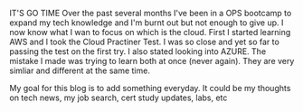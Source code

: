 IT'S GO TIME
Over the past several months I've been in a OPS bootcamp to expand my tech knowledge and I'm burnt out but not enough to give up. I now know what I wan to focus on which is the cloud. First I started learning AWS and I took the Cloud Practiner Test. I was so close and yet so far to passing the test on the first try. I also stated looking into AZURE. The mistake I made was trying to learn both at once (never again). They are very simliar and different at the same time. 

My goal for this blog is to add something everyday. It could be my thoughts on tech news, my job search, cert study updates, labs, etc

